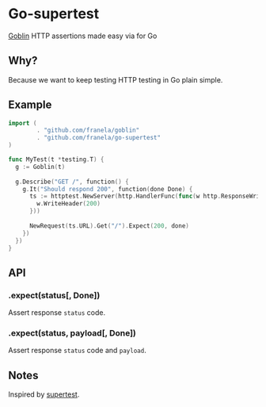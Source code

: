 # Go-supertest

  [Goblin](https://github.com/franela/goblin) HTTP assertions made easy via for Go 

## Why?

  Because we want to keep testing HTTP testing in Go plain simple.
  

## Example


```go
import (
        . "github.com/franela/goblin"
        . "github.com/franela/go-supertest"
)

func MyTest(t *testing.T) {
  g := Goblin(t)
  
  g.Describe("GET /", function() {
    g.It("Should respond 200", function(done Done) {
      ts := httptest.NewServer(http.HandlerFunc(func(w http.ResponseWriter, r *http.Request) {
        w.WriteHeader(200)
      }))
      
      NewRequest(ts.URL).Get("/").Expect(200, done)
    })
  })
}

```

## API


### .expect(status[, Done])

  Assert response `status` code.

### .expect(status, payload[, Done])

  Assert response `status` code and `payload`.



## Notes

  Inspired by [supertest](https://github.com/visionmedia/supertest).
